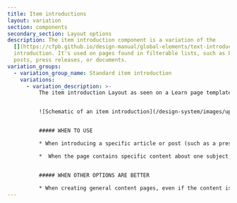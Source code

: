 ```yaml
---
title: Item introductions
layout: variation
section: components
secondary_section: Layout options
description: The item introduction component is a variation of the
  [](https://cfpb.github.io/design-manual/global-elements/text-introductions.html)text
  introduction. It's used on pages found in filterable lists, such as blog
  posts, press releases, or documents.
variation_groups:
  - variation_group_name: Standard item introduction
    variations:
      - variation_description: >-
          The item introduction Layout as seen on a Learn page template:


          ![Schematic of an item introduction](/design-system/images/uploads/itemintro_intro.png)


          ##### WHEN TO USE

          * When introducing a specific article or post (such as a press release or blog post) or document or group of documents (such as a report, rule or enforcement action) linked through a filterable list.

          *  When the page contains specific content about one subject; there aren’t any child pages that drill down to anything more specific.


          ##### WHEN OTHER OPTIONS ARE BETTER

          * When creating general content pages, even if the content is detailed or lengthy.
---
```


